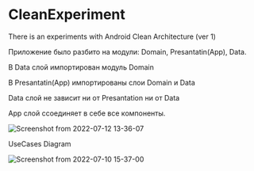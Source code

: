 # CleanExperiment

There is an experiments with Android Clean Architecture (ver 1)


Приложение было разбито на модули: Domain, Presantatin(App), Data.

В Data слой импортирован модуль Domain

В Presantatin(App) импортированы слои Domain и Data

Data слой не зависит ни от Presantation ни от Data


App слой ссоединяет в себе все компоненты.

![Screenshot from 2022-07-12 13-36-07](https://user-images.githubusercontent.com/93651407/178436195-14daba54-7234-4c14-bc4a-9128a8760cba.png)






UseCases Diagram


![Screenshot from 2022-07-10 15-37-00](https://user-images.githubusercontent.com/93651407/178142804-ad429064-c849-4b2f-b4a3-55dfb43da981.png)
